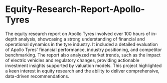 # Equity-Research-Report-Apollo-Tyres
The equity research report on Apollo Tyres involved over 100 hours of in-depth analysis, showcasing a strong understanding of financial and operational dynamics in the tyre industry. It included a detailed evaluation of Apollo Tyres' financial performance, industry positioning, and competitor benchmarking. The report also analyzed market trends, such as the impact of electric vehicles and regulatory changes, providing actionable investment insights supported by valuation models. This project highlighted a keen interest in equity research and the ability to deliver comprehensive, data-driven recommendations.

